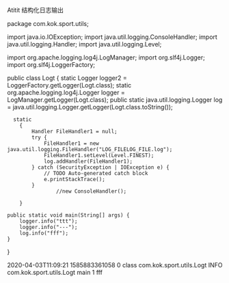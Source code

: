 Atitit 结构化日志输出

package com.kok.sport.utils;

import java.io.IOException;
import java.util.logging.ConsoleHandler;
import java.util.logging.Handler;
import java.util.logging.Level;

import org.apache.logging.log4j.LogManager;
import org.slf4j.Logger;
import org.slf4j.LoggerFactory;

public class Logt {
	static Logger logger2 = LoggerFactory.getLogger(Logt.class);
	static org.apache.logging.log4j.Logger logger = LogManager.getLogger(Logt.class);
	  public static java.util.logging.Logger log = java.util.logging.Logger.getLogger(Logt.class.toString());
	  
	  static
		{
			Handler FileHandler1 = null;
			try {
				FileHandler1 = new java.util.logging.FileHandler("LOG_FILELOG_FILE.log");
				FileHandler1.setLevel(Level.FINEST);
				log.addHandler(FileHandler1);
			} catch (SecurityException | IOException e) {
				// TODO Auto-generated catch block
				e.printStackTrace();
			}
					//new ConsoleHandler();
			
		}

	public static void main(String[] args) {
		logger.info("ttt");
		logger.info("---");
		log.info("fff");
	}

}

<?xml version="1.0" encoding="UTF-8" standalone="no"?>
<!DOCTYPE log SYSTEM "logger.dtd">
<log>
<record>
  <date>2020-04-03T11:09:21</date>
  <millis>1585883361058</millis>
  <sequence>0</sequence>
  <logger>class com.kok.sport.utils.Logt</logger>
  <level>INFO</level>
  <class>com.kok.sport.utils.Logt</class>
  <method>main</method>
  <thread>1</thread>
  <message>fff</message>
</record>
</log>

